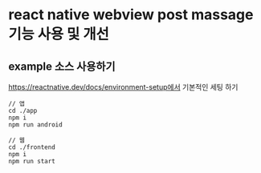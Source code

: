 # react native webview post massage 기능 사용 및 개선

## example 소스 사용하기

https://reactnative.dev/docs/environment-setup에서 기본적인 세팅 하기

```
// 앱
cd ./app
npm i
npm run android

// 웹
cd ./frontend
npm i
npm run start
```
